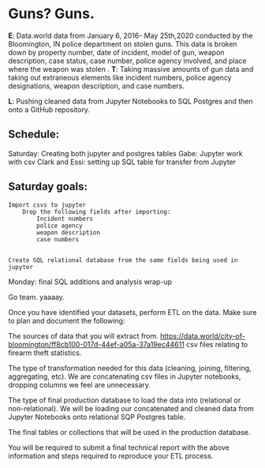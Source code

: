 # Guns? Guns.

**E**: Data.world data from January 6, 2016- May 25th,2020 conducted by the Bloomington, IN police department on stolen guns. This data is broken down by property number, date of incident, model of gun, weapon description, case status, case number, police agency involved, and place where the weapon was stolen . 
**T**: Taking massive amounts of gun data and taking out extraneous elements like incident numbers, police agency designations, weapon description, and case numbers.



**L**: Pushing cleaned data from Jupyter Notebooks to SQL Postgres and then onto a GitHub repository.


## Schedule: 
Saturday: Creating both jupyter and postgres tables
    Gabe: Jupyter work with csv
    Clark and Essi: setting up SQL table for transfer from Jupyter

## Saturday goals:
    Import csvs to jupyter
        Drop the following fields after importing:
            Incident numbers
            police agency
            weapon description
            case numbers

    
    Create SQL relational database from the same fields being used in jupyter

Monday: final SQL additions and analysis wrap-up

Go team. yaaaay.

Once you have identified your datasets, perform ETL on the data. Make sure to plan and document the following:


The sources of data that you will extract from. https://data.world/city-of-bloomington/ff8cb100-017d-44ef-a05a-37a19ec44611 csv files relating to firearm theft statistics. 


The type of transformation needed for this data (cleaning, joining, filtering, aggregating, etc). 
We are concatenating csv files in Jupyter notebooks, dropping columns we feel are unnecessary.

The type of final production database to load the data into (relational or non-relational).
We will be loading our concatenated and cleaned data from Jupyter Notebooks onto relational SQP Postgres table. 

The final tables or collections that will be used in the production database.


You will be required to submit a final technical report with the above information and steps required to reproduce your ETL process.